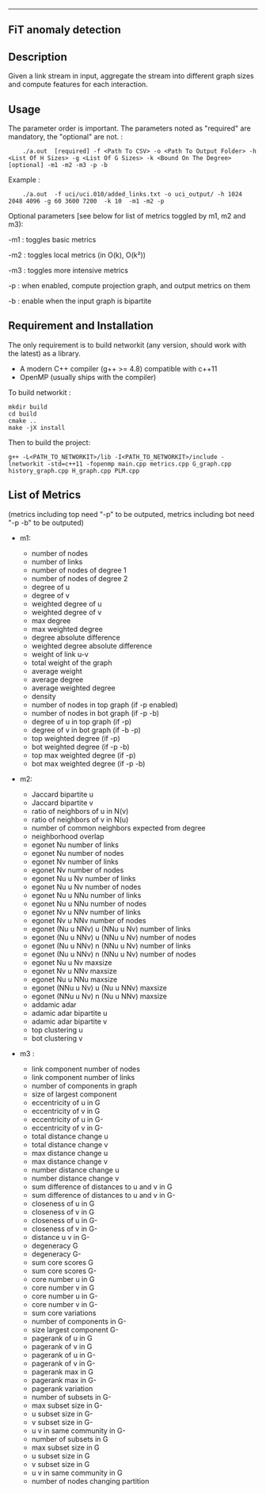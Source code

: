 ---------------------
FiT anomaly detection
---------------------

Description
-----------

Given a link stream in input, aggregate the stream into different graph sizes and compute features for each interaction.

Usage
-----

The parameter order is important.
The parameters noted as "required" are mandatory, the "optional"  are not.
: 
```
    ./a.out  [required] -f <Path To CSV> -o <Path To Output Folder> -h <List Of H Sizes> -g <List Of G Sizes> -k <Bound On The Degree> [optional] -m1 -m2 -m3 -p -b
```

Example :
```
    ./a.out  -f uci/uci.010/added_links.txt -o uci_output/ -h 1024 2048 4096 -g 60 3600 7200  -k 10  -m1 -m2 -p
```

Optional parameters [see below for list of metrics toggled by m1, m2 and m3): 

-m1 : toggles basic metrics

-m2 : toggles local metrics (in O(k), O(k²))

-m3 : toggles more intensive metrics

-p : when enabled, compute projection graph, and output metrics on them

-b : enable when the input graph is bipartite

Requirement and Installation
----------------------------

The only requirement is to build networkit (any version, should work with the latest) as a library.

- A modern C++ compiler (g++ >= 4.8) compatible with c++11
- OpenMP (usually ships with the compiler)

To build networkit : 

```
mkdir build
cd build
cmake ..
make -jX install
```

Then to build the project: 

```
g++ -L<PATH_TO_NETWORKIT>/lib -I<PATH_TO_NETWORKIT>/include -lnetworkit -std=c++11 -fopenmp main.cpp metrics.cpp G_graph.cpp history_graph.cpp H_graph.cpp PLM.cpp

```

List of Metrics
---------------
(metrics including top need "-p" to be outputed, metrics including bot need "-p -b" to be outputed)
* m1: 
    * number of nodes
    * number of links
    * number of nodes of degree 1
    * number of nodes of degree 2
    * degree of u
    * degree of v
    * weighted degree of u
    * weighted degree of v
    * max degree
    * max weighted degree
    * degree absolute difference
    * weighted degree absolute difference
    * weight of link u-v
    * total weight of the graph
    * average weight
    * average degree
    * average weighted degree
    * density
    * number of nodes in top graph (if -p enabled)
    * number of nodes in bot graph (if -p -b)
    * degree of u in top graph (if -p)
    * degree of v in bot graph (if -b -p)
    * top weighted degree (if -p)
    * bot weighted degree (if -p -b)
    * top max weighted degree (if -p)
    * bot max weighted degree (if -p -b)

* m2:
    * Jaccard bipartite u
    * Jaccard bipartite v
    * ratio of neighbors of u in N(v)
    * ratio of neighbors of v in N(u)
    * number of common neighbors expected from degree
    * neighborhood overlap
    * egonet Nu number of links
    * egonet Nu number of nodes
    * egonet Nv number of links
    * egonet Nv number of nodes
    * egonet Nu u Nv number of links
    * egonet Nu u Nv number of nodes
    * egonet Nu u NNu number of links
    * egonet Nu u NNu number of nodes
    * egonet Nv u NNv number of links
    * egonet Nv u NNv  number of nodes
    * egonet (Nu u NNv) u (NNu u Nv) number of links
    * egonet (Nu u NNv) u (NNu u Nv) number of nodes
    * egonet (Nu u NNv) n (NNu u Nv) number of links
    * egonet (Nu u NNv) n (NNu u Nv) number of nodes
    * egonet Nu u Nv maxsize
    * egonet Nv u NNv maxsize
    * egonet Nu u NNu maxsize
    * egonet (NNu u Nv) u (Nu u NNv) maxsize
    * egonet (NNu u Nv) n (Nu u NNv) maxsize
    * addamic adar
    * adamic adar bipartite u 
    * adamic adar bipartite v
    * top clustering u
    * bot clustering v
* m3 : 
    * link component number of nodes
    * link component number of links
    * number of components in graph
    * size of largest component
    * eccentricity of u in G
    * eccentricity of v in G
    * eccentricity of u in G-
    * eccentricity of v in G-
    * total distance change u
    * total distance change v
    * max distance change u
    * max distance change v
    * number distance change u
    * number distance change v
    * sum difference of distances to u and v in G
    * sum difference of distances to u and v in G-
    * closeness of u in G
    * closeness of v in G
    * closeness of u in G-
    * closeness of v in G-
    * distance u v in G-
    * degeneracy G
    * degeneracy G-
    * sum core scores G
    * sum core scores G-
    * core number u in G
    * core number v in G
    * core number u in G-
    * core number v in G-
    * sum core variations
    * number of components in G-
    * size largest component G-
    * pagerank of u in G
    * pagerank of v in G
    * pagerank of u in G-
    * pagerank of v in G-
    * pagerank max in G
    * pagerank max in G-
    * pagerank variation
    * number of subsets in G-
    * max subset size in G-
    * u subset size in G-
    * v subset size in G-
    * u v in same community in G-
    * number of subsets in G
    * max subset size in G
    * u subset size in G
    * v subset size in G
    * u v in same community in G
    * number of nodes changing partition
